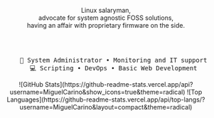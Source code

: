 <div align="center"><p>Linux salaryman,<br>advocate for system agnostic FOSS solutions,<br> having an affair with proprietary firmware on the side.</p>
<br><br>
<pre>
    💼 System Administrator • Monitoring and IT support
    💻 Scripting • DevOps • Basic Web Development
</pre>
![GitHub Stats](https://github-readme-stats.vercel.app/api?username=MiguelCarino&show_icons=true&theme=radical)
![Top Languages](https://github-readme-stats.vercel.app/api/top-langs/?username=MiguelCarino&layout=compact&theme=radical)

